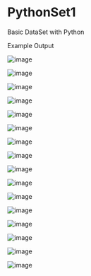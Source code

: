 # PythonSet1
Basic DataSet with Python


Example Output

![image](https://user-images.githubusercontent.com/97081479/174961661-d9f18133-1cc1-456f-8c16-6e243be54152.png)

![image](https://user-images.githubusercontent.com/97081479/174961796-51153978-d9e3-4c53-8268-39daedf7e1ea.png)

![image](https://user-images.githubusercontent.com/97081479/174961872-90824947-805b-4b63-bc6f-01d185395204.png)

![image](https://user-images.githubusercontent.com/97081479/174961951-57f59d39-3f4d-4375-a5d1-3f4ae75cb3c4.png)

![image](https://user-images.githubusercontent.com/97081479/174962026-83e805ed-f876-4c4b-a4be-ee58012ea237.png)

![image](https://user-images.githubusercontent.com/97081479/174962109-a965d679-ba3a-4074-bf32-b6f942d9bd65.png)

![image](https://user-images.githubusercontent.com/97081479/174962162-3ac68020-9962-4beb-ab52-b02f2bc7775b.png)

![image](https://user-images.githubusercontent.com/97081479/174962221-fab43fae-c8f5-467a-8310-ffedd4b3efc8.png)

![image](https://user-images.githubusercontent.com/97081479/174962297-c4c3c12f-d125-4852-bf16-b88ca449972d.png)

![image](https://user-images.githubusercontent.com/97081479/174962435-5fe3d16d-2a58-4973-bfce-6cb86ef7a0a8.png)

![image](https://user-images.githubusercontent.com/97081479/174962595-c316624e-acc1-4ac9-afae-2796cabbd110.png)

![image](https://user-images.githubusercontent.com/97081479/174962680-b7f296c3-1d60-4c87-ad23-203151f7a787.png)

![image](https://user-images.githubusercontent.com/97081479/174962783-4d88415d-eb18-4d65-9cf4-b877a052c8b9.png)

![image](https://user-images.githubusercontent.com/97081479/174962889-fbffdabf-8d92-4485-ba6f-30ce7c47d584.png)

![image](https://user-images.githubusercontent.com/97081479/174962996-520fd74f-24fc-43a2-8f4a-fb69ced0ebfd.png)

![image](https://user-images.githubusercontent.com/97081479/174963042-168968a4-67c8-420b-90e9-efbd1d9bee36.png)

